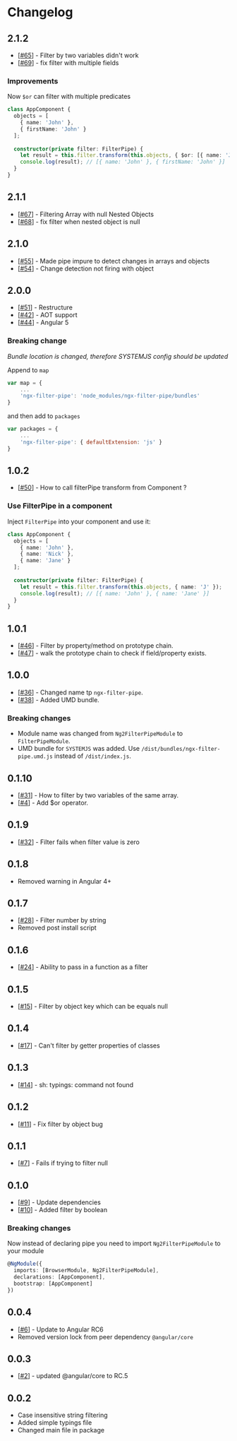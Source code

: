 # Changelog

## 2.1.2
* [[#65](https://github.com/VadimDez/ngx-filter-pipe/issues/65)] - Filter by two variables didn't work
* [[#69](https://github.com/VadimDez/ngx-filter-pipe/pull/69)] - fix filter with multiple fields

### Improvements
Now `$or` can filter with multiple predicates

```ts
class AppComponent {
  objects = [
    { name: 'John' },
    { firstName: 'John' }
  ];
  
  constructor(private filter: FilterPipe) {
    let result = this.filter.transform(this.objects, { $or: [{ name: 'John' }, { firstName: 'John' }] });
    console.log(result); // [{ name: 'John' }, { firstName: 'John' }]
  }
}
```

## 2.1.1
* [[#67](https://github.com/VadimDez/ngx-filter-pipe/issues/67)] - Filtering Array with null Nested Objects
* [[#68](https://github.com/VadimDez/ngx-filter-pipe/pull/68)] - fix filter when nested object is null

## 2.1.0
* [[#55](https://github.com/VadimDez/ngx-filter-pipe/pull/55)] - Made pipe impure to detect changes in arrays and objects
* [[#54](https://github.com/VadimDez/ngx-filter-pipe/issues/54)] - Change detection not firing with object


## 2.0.0
* [[#51](https://github.com/VadimDez/ngx-filter-pipe/pull/51)] - Restructure
* [[#42](https://github.com/VadimDez/ngx-filter-pipe/issues/42)] - AOT support
* [[#44](https://github.com/VadimDez/ngx-filter-pipe/issues/44)] - Angular 5

### Breaking change

*Bundle location is changed, therefore SYSTEMJS config should be updated*

Append to `map`
```js
var map = {
    ...
    'ngx-filter-pipe': 'node_modules/ngx-filter-pipe/bundles'
}
```
and then add to `packages`

```js
var packages = {
    ...
    'ngx-filter-pipe': { defaultExtension: 'js' }
}
```


## 1.0.2
* [[#50](https://github.com/VadimDez/ngx-filter-pipe/issues/50)] - How to call filterPipe transform from Component ?

### Use FilterPipe in a component

Inject `FilterPipe` into your component and use it:

```ts
class AppComponent {
  objects = [
    { name: 'John' },
    { name: 'Nick' },
    { name: 'Jane' }
  ];
  
  constructor(private filter: FilterPipe) {
    let result = this.filter.transform(this.objects, { name: 'J' });
    console.log(result); // [{ name: 'John' }, { name: 'Jane' }]
  }
}
```

## 1.0.1
* [[#46](https://github.com/VadimDez/ngx-filter-pipe/issues/46)] - Filter by property/method on prototype chain.
* [[#47](https://github.com/VadimDez/ngx-filter-pipe/pull/47)] - walk the prototype chain to check if field/property exists.

## 1.0.0
* [[#36](https://github.com/VadimDez/ngx-filter-pipe/issues/36)] - Changed name tp `ngx-filter-pipe`.
* [[#38](https://github.com/VadimDez/ngx-filter-pipe/issues/38)] - Added UMD bundle.

### Breaking changes

* Module name was changed from `Ng2FilterPipeModule` to `FilterPipeModule`.
* UMD bundle for `SYSTEMJS` was added. Use `/dist/bundles/ngx-filter-pipe.umd.js` instead of `/dist/index.js`. 

## 0.1.10
* [[#31](https://github.com/VadimDez/ng2-filter-pipe/issues/31)] - How to filter by two variables of the same array.
* [[#4](https://github.com/VadimDez/ng2-filter-pipe/issues/4)] - Add $or operator.

## 0.1.9
* [[#32](https://github.com/VadimDez/ng2-filter-pipe/issues/32)] - Filter fails when filter value is zero

## 0.1.8
* Removed warning in Angular 4+

## 0.1.7
* [[#28](https://github.com/VadimDez/ng2-filter-pipe/issues/28)] - Filter number by string
* Removed post install script

## 0.1.6
* [[#24](https://github.com/VadimDez/ng2-filter-pipe/pull/24)] - Ability to pass in a function as a filter

## 0.1.5
* [[#15](https://github.com/VadimDez/ng2-filter-pipe/issues/15)] - Filter by object key which can be equals null

## 0.1.4
* [[#17](https://github.com/VadimDez/ng2-filter-pipe/issues/17)] - Can't filter by getter properties of classes

## 0.1.3
* [[#14](https://github.com/VadimDez/ng2-filter-pipe/issues/14)] - sh: typings: command not found

## 0.1.2
* [[#11](https://github.com/VadimDez/ng2-filter-pipe/issues/11)] - Fix filter by object bug

## 0.1.1
* [[#7](https://github.com/VadimDez/ng2-filter-pipe/issues/7)] - Fails if trying to filter null

## 0.1.0
* [[#9](https://github.com/VadimDez/ng2-filter-pipe/issues/9)] - Update dependencies
* [[#10](https://github.com/VadimDez/ng2-filter-pipe/issues/10)] - Added filter by boolean

### Breaking changes
Now instead of declaring pipe you need to import `Ng2FilterPipeModule` to your module
```ts
@NgModule({
  imports: [BrowserModule, Ng2FilterPipeModule],
  declarations: [AppComponent],
  bootstrap: [AppComponent]
})
```


## 0.0.4

* [[#6](https://github.com/VadimDez/ng2-filter-pipe/issues/6)] - Update to Angular RC6
* Removed version lock from peer dependency `@angular/core`


## 0.0.3

* [[#2](https://github.com/VadimDez/ng2-filter-pipe/issues/2)] - updated @angular/core to RC.5

## 0.0.2

* Case insensitive string filtering
* Added simple typings file
* Changed main file in package
